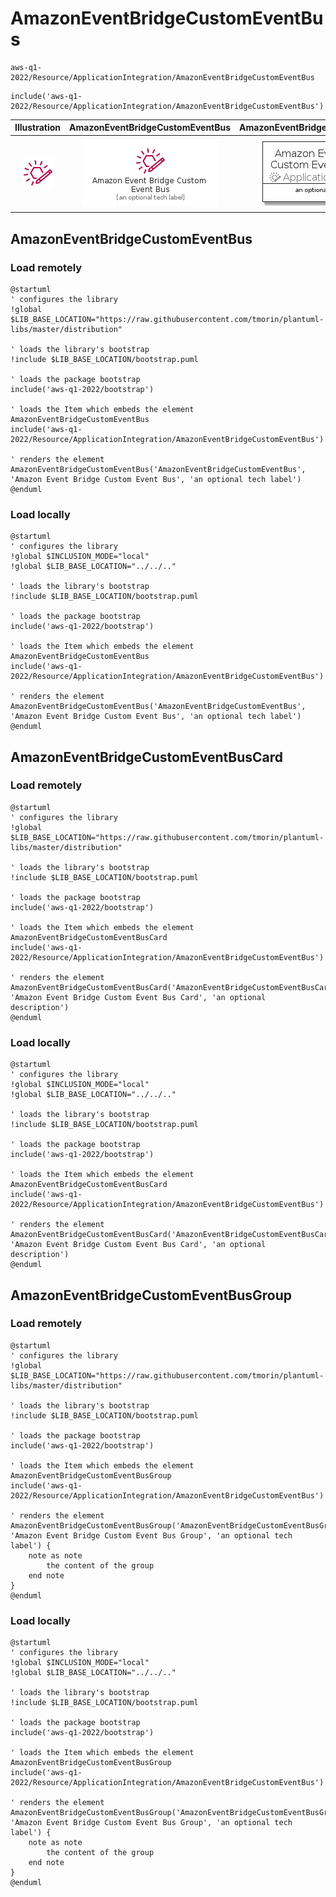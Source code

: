 # AmazonEventBridgeCustomEventBus


```text
aws-q1-2022/Resource/ApplicationIntegration/AmazonEventBridgeCustomEventBus
```

```text
include('aws-q1-2022/Resource/ApplicationIntegration/AmazonEventBridgeCustomEventBus')
```



| Illustration | AmazonEventBridgeCustomEventBus | AmazonEventBridgeCustomEventBusCard | AmazonEventBridgeCustomEventBusGroup |
| :---: | :---: | :---: | :---: |
| ![illustration for Illustration](../../../aws-q1-2022/Resource/ApplicationIntegration/AmazonEventBridgeCustomEventBus.png) | ![illustration for AmazonEventBridgeCustomEventBus](../../../aws-q1-2022/Resource/ApplicationIntegration/AmazonEventBridgeCustomEventBus.Local.png) | ![illustration for AmazonEventBridgeCustomEventBusCard](../../../aws-q1-2022/Resource/ApplicationIntegration/AmazonEventBridgeCustomEventBusCard.Local.png) | ![illustration for AmazonEventBridgeCustomEventBusGroup](../../../aws-q1-2022/Resource/ApplicationIntegration/AmazonEventBridgeCustomEventBusGroup.Local.png) |




## AmazonEventBridgeCustomEventBus

### Load remotely
```plantuml
@startuml
' configures the library
!global $LIB_BASE_LOCATION="https://raw.githubusercontent.com/tmorin/plantuml-libs/master/distribution"

' loads the library's bootstrap
!include $LIB_BASE_LOCATION/bootstrap.puml

' loads the package bootstrap
include('aws-q1-2022/bootstrap')

' loads the Item which embeds the element AmazonEventBridgeCustomEventBus
include('aws-q1-2022/Resource/ApplicationIntegration/AmazonEventBridgeCustomEventBus')

' renders the element
AmazonEventBridgeCustomEventBus('AmazonEventBridgeCustomEventBus', 'Amazon Event Bridge Custom Event Bus', 'an optional tech label')
@enduml
```

### Load locally
```plantuml
@startuml
' configures the library
!global $INCLUSION_MODE="local"
!global $LIB_BASE_LOCATION="../../.."

' loads the library's bootstrap
!include $LIB_BASE_LOCATION/bootstrap.puml

' loads the package bootstrap
include('aws-q1-2022/bootstrap')

' loads the Item which embeds the element AmazonEventBridgeCustomEventBus
include('aws-q1-2022/Resource/ApplicationIntegration/AmazonEventBridgeCustomEventBus')

' renders the element
AmazonEventBridgeCustomEventBus('AmazonEventBridgeCustomEventBus', 'Amazon Event Bridge Custom Event Bus', 'an optional tech label')
@enduml
```

## AmazonEventBridgeCustomEventBusCard

### Load remotely
```plantuml
@startuml
' configures the library
!global $LIB_BASE_LOCATION="https://raw.githubusercontent.com/tmorin/plantuml-libs/master/distribution"

' loads the library's bootstrap
!include $LIB_BASE_LOCATION/bootstrap.puml

' loads the package bootstrap
include('aws-q1-2022/bootstrap')

' loads the Item which embeds the element AmazonEventBridgeCustomEventBusCard
include('aws-q1-2022/Resource/ApplicationIntegration/AmazonEventBridgeCustomEventBus')

' renders the element
AmazonEventBridgeCustomEventBusCard('AmazonEventBridgeCustomEventBusCard', 'Amazon Event Bridge Custom Event Bus Card', 'an optional description')
@enduml
```

### Load locally
```plantuml
@startuml
' configures the library
!global $INCLUSION_MODE="local"
!global $LIB_BASE_LOCATION="../../.."

' loads the library's bootstrap
!include $LIB_BASE_LOCATION/bootstrap.puml

' loads the package bootstrap
include('aws-q1-2022/bootstrap')

' loads the Item which embeds the element AmazonEventBridgeCustomEventBusCard
include('aws-q1-2022/Resource/ApplicationIntegration/AmazonEventBridgeCustomEventBus')

' renders the element
AmazonEventBridgeCustomEventBusCard('AmazonEventBridgeCustomEventBusCard', 'Amazon Event Bridge Custom Event Bus Card', 'an optional description')
@enduml
```

## AmazonEventBridgeCustomEventBusGroup

### Load remotely
```plantuml
@startuml
' configures the library
!global $LIB_BASE_LOCATION="https://raw.githubusercontent.com/tmorin/plantuml-libs/master/distribution"

' loads the library's bootstrap
!include $LIB_BASE_LOCATION/bootstrap.puml

' loads the package bootstrap
include('aws-q1-2022/bootstrap')

' loads the Item which embeds the element AmazonEventBridgeCustomEventBusGroup
include('aws-q1-2022/Resource/ApplicationIntegration/AmazonEventBridgeCustomEventBus')

' renders the element
AmazonEventBridgeCustomEventBusGroup('AmazonEventBridgeCustomEventBusGroup', 'Amazon Event Bridge Custom Event Bus Group', 'an optional tech label') {
    note as note
        the content of the group
    end note
}
@enduml
```

### Load locally
```plantuml
@startuml
' configures the library
!global $INCLUSION_MODE="local"
!global $LIB_BASE_LOCATION="../../.."

' loads the library's bootstrap
!include $LIB_BASE_LOCATION/bootstrap.puml

' loads the package bootstrap
include('aws-q1-2022/bootstrap')

' loads the Item which embeds the element AmazonEventBridgeCustomEventBusGroup
include('aws-q1-2022/Resource/ApplicationIntegration/AmazonEventBridgeCustomEventBus')

' renders the element
AmazonEventBridgeCustomEventBusGroup('AmazonEventBridgeCustomEventBusGroup', 'Amazon Event Bridge Custom Event Bus Group', 'an optional tech label') {
    note as note
        the content of the group
    end note
}
@enduml
```

